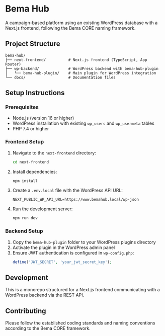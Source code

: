 # Bema Hub

A campaign-based platform using an existing WordPress database with a Next.js frontend, following the Bema CORE naming framework.

## Project Structure

```
bema-hub/
├── next-frontend/          # Next.js frontend (TypeScript, App Router)
├── wp-backend/             # WordPress backend with bema-hub-plugin
│   └── bema-hub-plugin/    # Main plugin for WordPress integration
└── docs/                   # Documentation files
```

## Setup Instructions

### Prerequisites
- Node.js (version 16 or higher)
- WordPress installation with existing `wp_users` and `wp_usermeta` tables
- PHP 7.4 or higher

### Frontend Setup
1. Navigate to the `next-frontend` directory:
   ```bash
   cd next-frontend
   ```
2. Install dependencies:
   ```bash
   npm install
   ```
3. Create a `.env.local` file with the WordPress API URL:
   ```env
   NEXT_PUBLIC_WP_API_URL=https://www.bemahub.local/wp-json
   ```
4. Run the development server:
   ```bash
   npm run dev
   ```

### Backend Setup
1. Copy the `bema-hub-plugin` folder to your WordPress plugins directory
2. Activate the plugin in the WordPress admin panel
3. Ensure JWT authentication is configured in `wp-config.php`:
   ```php
   define('JWT_SECRET', 'your_jwt_secret_key');
   ```

## Development

This is a monorepo structured for a Next.js frontend communicating with a WordPress backend via the REST API.

## Contributing

Please follow the established coding standards and naming conventions according to the Bema CORE framework.